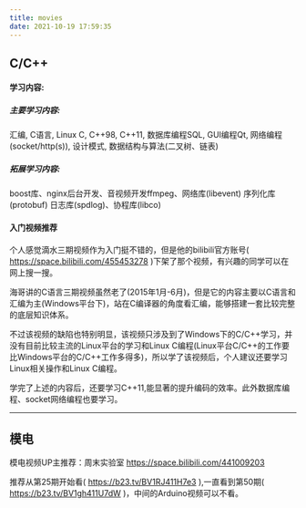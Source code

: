 ```yaml
---
title: movies
date: 2021-10-19 17:59:35
---
```

## C/C++
#### 学习内容:
##### 主要学习内容:
汇编, C语言, Linux C, C++98, C++11, 数据库编程SQL, GUI编程Qt, 网络编程(socket/http(s)), 设计模式, 数据结构与算法(二叉树、链表)
##### 拓展学习内容:
boost库、nginx后台开发、音视频开发ffmpeg、网络库(libevent) 序列化库(protobuf) 日志库(spdlog)、协程库(libco)
#### 入门视频推荐
个人感觉滴水三期视频作为入门挺不错的，但是他的bilibili官方账号( https://space.bilibili.com/455453278 )下架了那个视频，有兴趣的同学可以在网上搜一搜。

海哥讲的C语言三期视频虽然老了(2015年1月-6月)，但是它的内容主要以C语言和汇编为主(Windows平台下)，站在C编译器的角度看汇编，能够搭建一套比较完整的底层知识体系。

不过该视频的缺陷也特别明显，该视频只涉及到了Windows下的C/C++学习，并没有目前比较主流的Linux平台的学习和Linux C编程(Linux平台C/C++的工作要比Windows平台的C/C++工作多得多)，所以学了该视频后，个人建议还要学习Linux相关操作和Linux C编程。

学完了上述的内容后，还要学习C++11,能显著的提升编码的效率。此外数据库编程、socket网络编程也要学习。

---
## 模电
模电视频UP主推荐：周末实验室
https://space.bilibili.com/441009203

推荐从第25期开始看( https://b23.tv/BV1RJ411H7e3 ),一直看到第50期( https://b23.tv/BV1gh411U7dW )，中间的Arduino视频可以不看。

